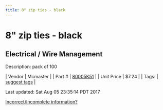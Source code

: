 ```yaml
---
title: 8" zip ties - black
---
```


# 8" zip ties - black
## Electrical / Wire Management
Description: 	pack of 100 

| Vendor | Mcmaster | 
| Part # | [80005K51](https://www.mcmaster.com/#80005K51) | 
| Unit Price | $7.24 | 
| Tags: | [suggest tags](https://docs.google.com/forms/d/e/1FAIpQLSeWyY8v3RgOty-MyWmh9U0iivNYN_molChYyS-0U-o-kOAv_g/viewform) | 

Last updated: Sat Aug 05 23:35:14 PDT 2017

 [Incorrect/Incomplete information?](https://docs.google.com/forms/d/e/1FAIpQLSeWyY8v3RgOty-MyWmh9U0iivNYN_molChYyS-0U-o-kOAv_g/viewform)